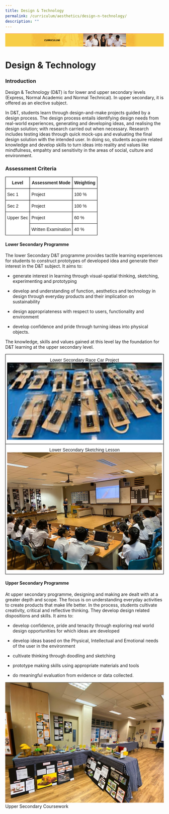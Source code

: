 ```yaml
---
title: Design & Technology
permalink: /curriculum/aesthetics/design-n-technology/
description: ""
---
```

![](/images/Curriculum.png)

Design & Technology
===================

### Introduction

Design & Technology (D&T) is for lower and upper secondary levels (Express, Normal Academic and Normal Technical). In upper secondary, it is offered as an elective subject.

  

In D&T, students learn through design-and-make projects guided by a design process. The design process entails identifying design needs from real-world experiences, generating and developing ideas, and realising the design solution; with research carried out when necessary. Research includes testing ideas through quick mock-ups and evaluating the final design solution with the intended user. In doing so, students acquire related knowledge and develop skills to turn ideas into reality and values like mindfulness, empahty and sensitivity in the areas of social, culture and environment.

### Assessment Criteria

<style type="text/css">
.tg  {border-collapse:collapse;border-spacing:0;}
.tg td{border-color:black;border-style:solid;border-width:1px;font-family:Arial, sans-serif;font-size:14px;
  overflow:hidden;padding:10px 5px;word-break:normal;}
.tg th{border-color:black;border-style:solid;border-width:1px;font-family:Arial, sans-serif;font-size:14px;
  font-weight:normal;overflow:hidden;padding:10px 5px;word-break:normal;}
.tg .tg-9hzb{background-color:#FFF;font-weight:bold;text-align:center;vertical-align:top}
.tg .tg-dgl5{background-color:#FFF;font-weight:bold;text-align:left;vertical-align:top}
.tg .tg-ktyi{background-color:#FFF;text-align:left;vertical-align:top}
</style>
<table class="tg">
<thead>
  <tr>
    <th class="tg-9hzb">Level</th>
    <th class="tg-9hzb">Assessment Mode</th>
    <th class="tg-dgl5">Weighting</th>
  </tr>
</thead>
<tbody>
  <tr>
    <td class="tg-ktyi">Sec 1</td>
    <td class="tg-ktyi">Project</td>
    <td class="tg-ktyi">100 %</td>
  </tr>
  <tr>
    <td class="tg-ktyi">Sec 2</td>
    <td class="tg-ktyi">Project</td>
    <td class="tg-ktyi">100 %</td>
  </tr>
  <tr>
    <td class="tg-ktyi" rowspan="2">Upper Sec </td>
    <td class="tg-ktyi">Project</td>
    <td class="tg-ktyi">60 %</td>
  </tr>
  <tr>
    <td class="tg-ktyi">Written Examination</td>
    <td class="tg-ktyi">40 %</td>
  </tr>
</tbody>
</table>

#### Lower Secondary Programme

The lower Secondary D&T programme provides tactile learning experiences for students to construct prototypes of developed idea and generate their interest in the D&T subject. It aims to:  

  

*   generate interest in learning through visual-spatial thinking, sketching, experimenting and prototyping  
    
*   develop and understanding of function, aesthetics and technology in design through everyday products and their implication on sustainability  
*   design appropriateness with respect to users, functionality and environment
*   develop confidence and pride through turning ideas into physical objects.

The knowledge, skills and values gained at this level lay the foundation for D&T learning at the upper secondary level.

<style type="text/css">
.tg  {border-collapse:collapse;border-spacing:0;}
.tg td{border-color:black;border-style:solid;border-width:1px;font-family:Arial, sans-serif;font-size:14px;
  overflow:hidden;padding:10px 5px;word-break:normal;}
.tg th{border-color:black;border-style:solid;border-width:1px;font-family:Arial, sans-serif;font-size:14px;
  font-weight:normal;overflow:hidden;padding:10px 5px;word-break:normal;}
.tg .tg-7yig{background-color:#FFF;text-align:center;vertical-align:top}
</style>
<table class="tg">
<thead>
  <tr>
    <th class="tg-7yig">Lower Secondary Race Car Project<br><img src="/images/DnT2.jpg" style="width:100%"></th>
  </tr>
</thead>
<tbody>
  <tr>
    <td class="tg-7yig">Lower Secondary Sketching Lesson<br><img src="/images/DnT3.jpg" style="width:100%"></td>
  </tr>
</tbody>
</table>

#### Upper Secondary Programme

At upper secondary programme, designing and making are dealt with at a greater depth and scope. The focus is on understanding everyday activities to create products that make life better. In the process, students cultivate creativity, critical and reflective thinking. They develop design related dispositions and skills. It aims to:

*   develop confidence, pride and tenacity through exploring real world design opportunities for which ideas are developed
    
*   develop ideas based on the Physical, Intellectual and Emotional needs of the user in the environment
    
*   cultivate thinking through doodling and sketching
    
*   prototype making skills using appropriate materials and tools
    
*   do meaningful evaluation from evidence or data collected.

![Upper Secondary Coursework](/images/DnT4.jpg)
Upper Secondary Coursework


